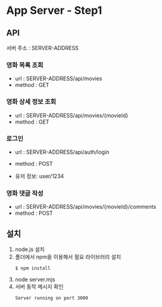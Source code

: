 # App Server - Step1

## API

서버 주소 : SERVER-ADDRESS

### 영화 목록 조회

- url : SERVER-ADDRESS/api/movies
- method : GET

### 영화 상세 정보 조회

- url : SERVER-ADDRESS/api/movies/{movieId}
- method : GET

### 로그인

- url : SERVER-ADDRESS/api/auth/login
- method : POST

- 유저 정보: user/1234

### 영화 댓글 작성

- url : SERVER-ADDRESS/api/movies/{movieId}/comments
- method : POST

## 설치

1. node.js 설치
1. 폴더에서 npm을 이용해서 필요 라이브러리 설치
    ```
    $ npm install
    ```
1. node server.mjs
1. 서버 동작 메시지 확인
    ```
    Server running on port 3000
    ```

